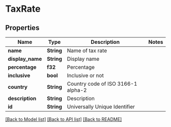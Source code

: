 # TaxRate

## Properties

Name | Type | Description | Notes
------------ | ------------- | ------------- | -------------
**name** | **String** | Name of tax rate | 
**display_name** | **String** | Display name | 
**percentage** | **f32** | Percentage | 
**inclusive** | **bool** | Inclusive or not | 
**country** | **String** | Country code of ISO 3166-1 alpha-2 | 
**description** | **String** | Description | 
**id** | **String** | Universally Unique Identifier | 

[[Back to Model list]](../README.md#documentation-for-models) [[Back to API list]](../README.md#documentation-for-api-endpoints) [[Back to README]](../README.md)


